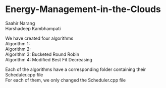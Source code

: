 # Energy-Management-in-the-Clouds

Saahir Narang  
Harshadeep Kambhampati

We have created four algorithms  
Algorithm 1:  
Algorithm 2:  
Algorithm 3: Bucketed Round Robin   
Algorithm 4: Modified Best Fit Decreasing   

Each of the algorithms have a corresponding folder containing their Scheduler.cpp file   
For each of them, we only changed the Scheduler.cpp file  
